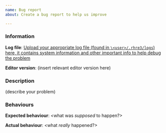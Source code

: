 ```yaml
---
name: Bug report
about: Create a bug report to help us improve

---
```


### Information
**Log file**: [Upload your appropriate log file (found in `\<user>/.rhre3/logs`) here, it contains system information and other important info to help debug the problem]()

**Editor version**: (insert relevant editor version here)

### Description
(describe your problem)

### Behaviours
**Expected behaviour**: <what was *supposed* to happen?>

**Actual behaviour**: <what *really* happened?>

